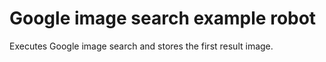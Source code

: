 # Google image search example robot

Executes Google image search and stores the first result image.
